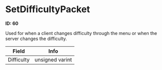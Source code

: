 # SetDifficultyPacket

__ID: 60__

Used for when a client changes difficulty through the menu or when the server changes the difficulty.

<table><thead><tr><th>Field</th><th>Info</th></tr></thead><tbody>
<tr><td>Difficulty</td><td>unsigned varint</td></tr>
</tbody></table>